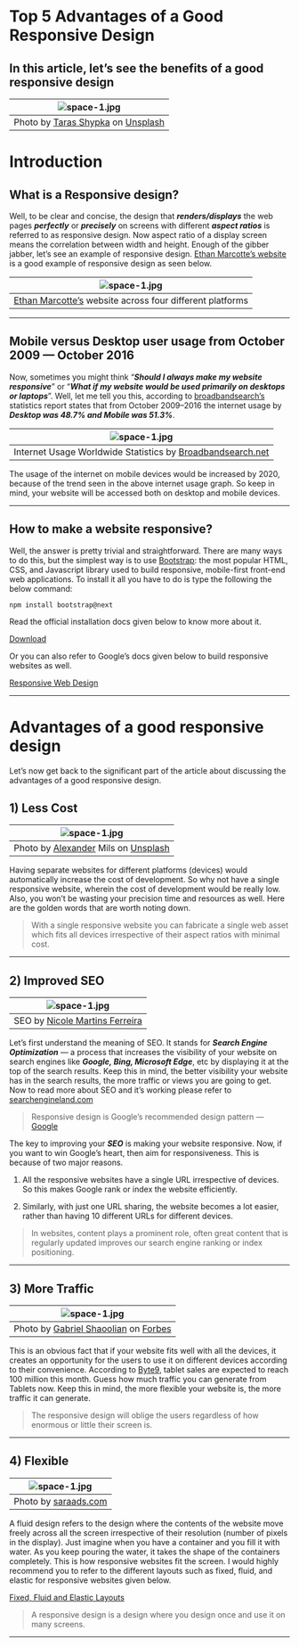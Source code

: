 # Top 5 Advantages of a Good Responsive Design

## In this article, let’s see the benefits of a good responsive design


| ![space-1.jpg](https://miro.medium.com/max/1050/1*hyO-lxRlkV0AW3sx_CMduA.jpeg) | 
|:--:| 
| Photo by [Taras Shypka](https://unsplash.com/@bugsster?utm_source=unsplash&utm_medium=referral&utm_content=creditCopyText) on [Unsplash](https://unsplash.com/s/photos/responsive-web-design?utm_source=unsplash&utm_medium=referral&utm_content=creditCopyText) |


# Introduction
## What is a Responsive design?
Well, to be clear and concise, the design that ***renders/displays*** the web pages ***perfectly*** or ***precisely*** on screens with different ***aspect ratios*** is referred to as responsive design. Now aspect ratio of a display screen means the correlation between width and height. Enough of the gibber jabber, let’s see an example of responsive design. [Ethan Marcotte’s website](https://responsivedesign.is/examples/ethan-marcotte/) is a good example of responsive design as seen below.

| ![space-1.jpg](https://miro.medium.com/max/1050/1*JXasH-Op91Zi6zEYDUKcrA.jpeg) | 
|:--:| 
| [Ethan Marcotte’s](https://responsivedesign.is/examples/ethan-marcotte/) website across four different platforms |

---


## Mobile versus Desktop user usage from October 2009 — October 2016
Now, sometimes you might think “***Should I always make my website responsive***” or “***What if my website would be used primarily on desktops or laptops***”. Well, let me tell you this, according to [broadbandsearch’s](https://www.broadbandsearch.net/blog/mobile-desktop-internet-usage-statistics#:~:text=53%20percent%20of%20web%20traffic,56.7%20percent%20from%20desktop%20users.) statistics report states that from October 2009–2016 the internet usage by ***Desktop was 48.7% and Mobile was 51.3%***.

| ![space-1.jpg](https://miro.medium.com/max/1050/1*8djc87dITn9vvudg8gkjnw.jpeg) | 
|:--:| 
| Internet Usage Worldwide Statistics by [Broadbandsearch.net](https://www.broadbandsearch.net/blog/mobile-desktop-internet-usage-statistics#:~:text=53%20percent%20of%20web%20traffic,56.7%20percent%20from%20desktop%20users) |

The usage of the internet on mobile devices would be increased by 2020, because of the trend seen in the above internet usage graph. So keep in mind, your website will be accessed both on desktop and mobile devices.


---

## How to make a website responsive?
Well, the answer is pretty trivial and straightforward. There are many ways to do this, but the simplest way is to use [Bootstrap](https://getbootstrap.com/): the most popular HTML, CSS, and Javascript library used to build responsive, mobile-first front-end web applications. To install it all you have to do is type the following the below command:


```
npm install bootstrap@next
```

Read the official installation docs given below to know more about it.

[Download](https://getbootstrap.com/docs/5.0/getting-started/download/)

Or you can also refer to Google’s docs given below to build responsive websites as well.

[Responsive Web Design](https://developers.google.com/search/mobile-sites/mobile-seo/responsive-design)

---


# Advantages of a good responsive design
Let’s now get back to the significant part of the article about discussing the advantages of a good responsive design.

## 1) Less Cost

| ![space-1.jpg](https://miro.medium.com/max/1050/1*qTDqjFtJ5dexi6_flshpGA.jpeg) | 
|:--:| 
| Photo by [Alexander](https://unsplash.com/@alexandermils?utm_source=unsplash&utm_medium=referral&utm_content=creditCopyText) Mils on [Unsplash](https://unsplash.com/s/photos/less-money?utm_source=unsplash&utm_medium=referral&utm_content=creditCopyText) |

Having separate websites for different platforms (devices) would automatically increase the cost of development. So why not have a single responsive website, wherein the cost of development would be really low. Also, you won’t be wasting your precision time and resources as well. Here are the golden words that are worth noting down.


> With a single responsive website you can fabricate a single web asset which fits all devices irrespective of their aspect ratios with minimal cost.

---


## 2) Improved SEO

| ![space-1.jpg](https://miro.medium.com/max/1050/1*lzUw5DVFZR38QCr3hfVaLg.jpeg) | 
|:--:| 
| SEO by [Nicole Martins Ferreira](https://www.oberlo.com/blog/seo-tools) |


Let’s first understand the meaning of SEO. It stands for ***Search Engine Optimization*** — a process that increases the visibility of your website on search engines like ***Google, Bing, Microsoft Edge***, etc by displaying it at the top of the search results. Keep this in mind, the better visibility your website has in the search results, the more traffic or views you are going to get. Now to read more about SEO and it’s working please refer to [searchengineland.com](https://searchengineland.com/guide/what-is-seo)

> Responsive design is Google’s recommended design pattern — [Google](https://developers.google.com/search/mobile-sites/mobile-seo#select-config)


The key to improving your ***SEO*** is making your website responsive. Now, if you want to win Google’s heart, then aim for responsiveness. This is because of two major reasons.

1. All the responsive websites have a single URL irrespective of devices. So this makes Google rank or index the website efficiently.

2. Similarly, with just one URL sharing, the website becomes a lot easier, rather than having 10 different URLs for different devices.


> In websites, content plays a prominent role, often great content that is regularly updated improves our search engine ranking or index positioning.


---

## 3) More Traffic

| ![space-1.jpg](https://miro.medium.com/max/1050/1*9xnEqWLES3mtwTEJgo3XAw.jpeg) | 
|:--:| 
| Photo by [Gabriel Shaoolian](https://www.forbes.com/sites/gabrielshaoolian/) on [Forbes](https://www.forbes.com/sites/gabrielshaoolian/2018/04/25/exactly-how-to-double-your-website-traffic-and-rank-higher-on-google-in-5-simple-steps/?sh=5e09a93c48eb) |

This is an obvious fact that if your website fits well with all the devices, it creates an opportunity for the users to use it on different devices according to their convenience. According to [Byte9](https://www.thebyte9.com/), tablet sales are expected to reach 100 million this month. Guess how much traffic you can generate from Tablets now. Keep this in mind, the more flexible your website is, the more traffic it can generate.

> The responsive design will oblige the users regardless of how enormous or little their screen is.

---

## 4) Flexible


| ![space-1.jpg](https://miro.medium.com/max/1050/1*QF5sktlLRxBjTCeR0Mlo3w.png) | 
|:--:| 
| Photo by [saraads.com](https://www.saraads.com/responsive-website.html) |


A fluid design refers to the design where the contents of the website move freely across all the screen irrespective of their resolution (number of pixels in the display). Just imagine when you have a container and you fill it with water. As you keep pouring the water, it takes the shape of the containers completely. This is how responsive websites fit the screen. I would highly recommend you to refer to the different layouts such as fixed, fluid, and elastic for responsive websites given below.

[Fixed, Fluid and Elastic Layouts](https://www.saraads.com/responsive-website.html)

> A responsive design is a design where you design once and use it on many screens.

---
